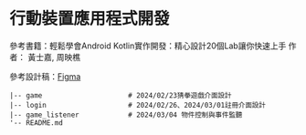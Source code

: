 # 行動裝置應用程式開發
參考書籍：輕鬆學會Android Kotlin實作開發：精心設計20個Lab讓你快速上手 作者： 黃士嘉, 周映樵

參考設計稿：[Figma](https://www.figma.com/file/pq9GIW2SX3DaRuOhc56Ywf/%E8%A1%8C%E5%8B%95%E8%A3%9D%E7%BD%AE%E6%87%89%E7%94%A8%E7%A8%8B%E5%BC%8F%E9%96%8B%E7%99%BC%E8%AA%B2%E7%A8%8B?type=design&node-id=0-1&mode=design)
```
|-- game                     # 2024/02/23猜拳遊戲介面設計
|-- login                    # 2024/02/26、2024/03/01註冊介面設計
|-- game_listener            # 2024/03/04 物件控制與事件監聽
'-- README.md
```
